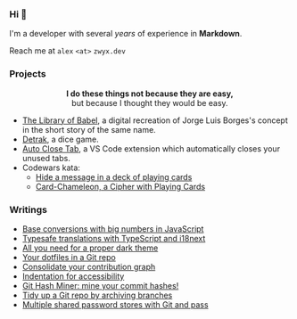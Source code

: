### Hi 👋

I'm a developer with several _years_ of experience in **Markdown**.

Reach me at `alex` `<at>` `zwyx.dev`

### Projects

<div align="center">

**I do these things not because they are easy,**<br />but because I thought they would be easy.

</div>

- [The Library of Babel](https://babel.zwyx.dev), a digital recreation of Jorge Luis Borges's concept in the short story of the same name.
- [Detrak](https://detrak.net), a dice game.
- [Auto Close Tab](https://marketplace.visualstudio.com/items?itemName=Zwyx.autoclosetabs), a VS Code extension which automatically closes your unused tabs.
- Codewars kata:
  - [Hide a message in a deck of playing cards](https://www.codewars.com/kata/59b9a92a6236547247000110)
  - [Card-Chameleon, a Cipher with Playing Cards](https://www.codewars.com/kata/59c2ff946bddd2a2fd00009e)

### Writings

<!--START_SECTION:feed-->
- [Base conversions with big numbers in JavaScript](https://zwyx.dev/blog/base-conversions-with-big-numbers-in-javascript)
- [Typesafe translations with TypeScript and i18next](https://zwyx.dev/blog/typesafe-translations)
- [All you need for a proper dark theme](https://zwyx.dev/blog/proper-dark-theme)
- [Your dotfiles in a Git repo](https://zwyx.dev/blog/your-dotfiles-in-a-git-repo)
- [Consolidate your contribution graph](https://zwyx.dev/blog/own-contribution-graph)
- [Indentation for accessibility](https://zwyx.dev/blog/indentation-for-accessibility)
- [Git Hash Miner: mine your commit hashes!](https://zwyx.dev/blog/git-hash-miner)
- [Tidy up a Git repo by archiving branches](https://zwyx.dev/blog/archiving-git-branches)
- [Multiple shared password stores with Git and pass](https://zwyx.dev/blog/shared-password-stores)
<!--END_SECTION:feed-->
